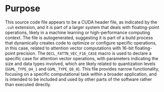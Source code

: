 # Purpose
This source code file appears to be a CUDA header file, as indicated by the `.cuh` extension, and it is part of a larger system that deals with floating-point operations, likely in a machine learning or high-performance computing context. The file is autogenerated, suggesting it is part of a build process that dynamically creates code to optimize or configure specific operations, in this case, related to attention vector computations with 16-bit floating-point precision. The `DECL_FATTN_VEC_F16_CASE` macro is used to declare a specific case for attention vector operations, with parameters indicating the size and data types involved, which are likely related to quantization levels (`GGML_TYPE_Q4_1` and `GGML_TYPE_Q8_0`). This file provides narrow functionality, focusing on a specific computational task within a broader application, and is intended to be included and used by other parts of the software rather than executed directly.
